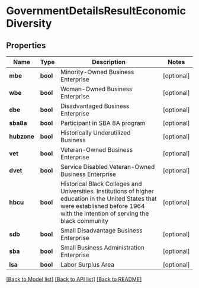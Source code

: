 # GovernmentDetailsResultEconomicDiversity

## Properties
Name | Type | Description | Notes
------------ | ------------- | ------------- | -------------
**mbe** | **bool** | Minority-Owned Business Enterprise | [optional] 
**wbe** | **bool** | Woman-Owned Business Enterprise | [optional] 
**dbe** | **bool** | Disadvantaged Business Enterprise | [optional] 
**sba8a** | **bool** | Participant in SBA 8A program | [optional] 
**hubzone** | **bool** | Historically Underutilized Business | [optional] 
**vet** | **bool** | Veteran-Owned Business Enterprise | [optional] 
**dvet** | **bool** | Service Disabled Veteran-Owned Business Enterprise | [optional] 
**hbcu** | **bool** | Historical Black Colleges and Universities. Institutions of higher education in the United States that were established before 1964 with the intention of serving the black community | [optional] 
**sdb** | **bool** | Small Disadvantage Business Enterprise | [optional] 
**sba** | **bool** | Small Business Administration Enterprise | [optional] 
**lsa** | **bool** | Labor Surplus Area | [optional] 

[[Back to Model list]](../README.md#documentation-for-models) [[Back to API list]](../README.md#documentation-for-api-endpoints) [[Back to README]](../README.md)


